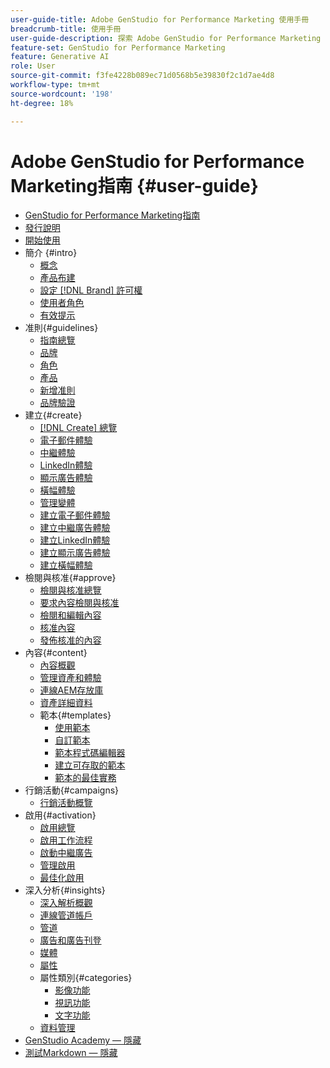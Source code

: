 ```yaml
---
user-guide-title: Adobe GenStudio for Performance Marketing 使用手冊
breadcrumb-title: 使用手冊
user-guide-description: 探索 Adobe GenStudio for Performance Marketing 的功能。了解如何快速建立符合品牌形象的資產、產生變化版本並最佳化體驗。
feature-set: GenStudio for Performance Marketing
feature: Generative AI
role: User
source-git-commit: f3fe4228b089ec71d0568b5e39830f2c1d7ae4d8
workflow-type: tm+mt
source-wordcount: '198'
ht-degree: 18%

---
```



# Adobe GenStudio for Performance Marketing指南 {#user-guide}

+ [GenStudio for Performance Marketing指南](home.md)
+ [發行說明](release-notes.md)
+ [開始使用](get-started.md)
+ 簡介 {#intro}
   + [概念](concepts.md)
   + [產品布建](product-provisioning.md)
   + [設定 [!DNL Brand] 許可權](configure-brand-permissions.md)
   + [使用者角色](user-roles.md)
   + [有效提示](effective-prompts.md)
+ 准則{#guidelines}
   + [指南總覽](guidelines/overview.md)
   + [品牌](guidelines/brands.md)
   + [角色](guidelines/personas.md)
   + [產品](guidelines/products.md)
   + [新增准則](guidelines/add-guidelines.md)
   + [品牌驗證](guidelines/brand-validation.md)
+ 建立{#create}
   + [[!DNL Create] 總覽](create/overview.md)
   + [電子郵件體驗](create/email-experiences.md)
   + [中繼體驗](create/meta-experiences.md)
   + [LinkedIn體驗](create/linkedin-experiences.md)
   + [顯示廣告體驗](create/display-ad-experiences.md)
   + [橫幅體驗](create/banner-experiences.md)
   + [管理變體](create/manage-variants.md)
   + [建立電子郵件體驗](create/create-email-experience.md)
   + [建立中繼廣告體驗](create/create-meta-ad.md)
   + [建立LinkedIn體驗](create/create-linkedin.md)
   + [建立顯示廣告體驗](create/create-display-ad.md)
   + [建立橫幅體驗](create/create-banner-experience.md)
+ 檢閱與核准{#approve}
   + [檢閱與核准總覽](approvals/overview.md)
   + [要求內容檢閱與核准](approvals/request-review.md)
   + [檢閱和編輯內容](approvals/review-and-edit.md)
   + [核准內容](approvals/approve-content.md)
   + [發佈核准的內容](approvals/publish-content.md)
+ 內容{#content}
   + [內容概觀](content/overview.md)
   + [管理資產和體驗](content/manage-assets.md)
   + [連線AEM存放庫](content/connect-aem-repo.md)
   + [資產詳細資料](content/asset-details.md)
   + 範本{#templates}
      + [使用範本](content/use-templates.md)
      + [自訂範本](content/customize-template.md)
      + [範本程式碼編輯器](content/code-editor.md)
      + [建立可存取的範本](content/accessibility-for-templates.md)
      + [範本的最佳實務](content/best-practices-for-templates.md)
+ 行銷活動{#campaigns}
   + [行銷活動概覽](campaigns/overview.md)
+ 啟用{#activation}
   + [啟用總覽](activation/overview.md)
   + [啟用工作流程](activation/create-activation.md)
   + [啟動中繼廣告](activation/activate-meta-ad.md)
   + [管理啟用](activation/manage-activations.md)
   + [最佳化啟用](activation/troubleshooting.md)
+ 深入分析{#insights}
   + [深入解析概觀](insights/overview.md)
   + [連線管道帳戶](insights/connect-channel.md)
   + [管道](insights/channels.md)
   + [廣告和廣告刊登](insights/ads.md)
   + [媒體](insights/media.md)
   + [屬性](insights/attributes.md)
   + 屬性類別{#categories}
      + [影像功能](insights/image-features.md)
      + [視訊功能](insights/video-features.md)
      + [文字功能](insights/text-features.md)
   + [資料管理](insights/data-management.md)
+ [GenStudio Academy — 隱藏](genstudioacademy.md)
+ [測試Markdown — 隱藏](test-markdown.md)
